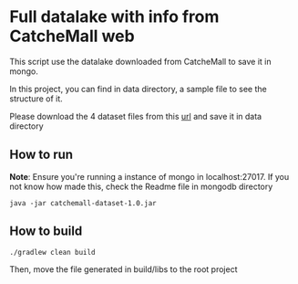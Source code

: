 # Full datalake with info from CatcheMall web

This script use the datalake downloaded from CatcheMall to save it in mongo.

In this project, you can find in data directory, a sample file to see the structure of it.

Please download the 4 dataset files from this [url](https://www.kaggle.com/semioniy/predictemall/discussion/24246) and save it in data directory

## How to run

**Note**: Ensure you're running a instance of mongo in localhost:27017. If you not know how made this, check the Readme file in mongodb directory

```
java -jar catchemall-dataset-1.0.jar
```

## How to build

```
./gradlew clean build
```
Then, move the file generated in build/libs to the root project
